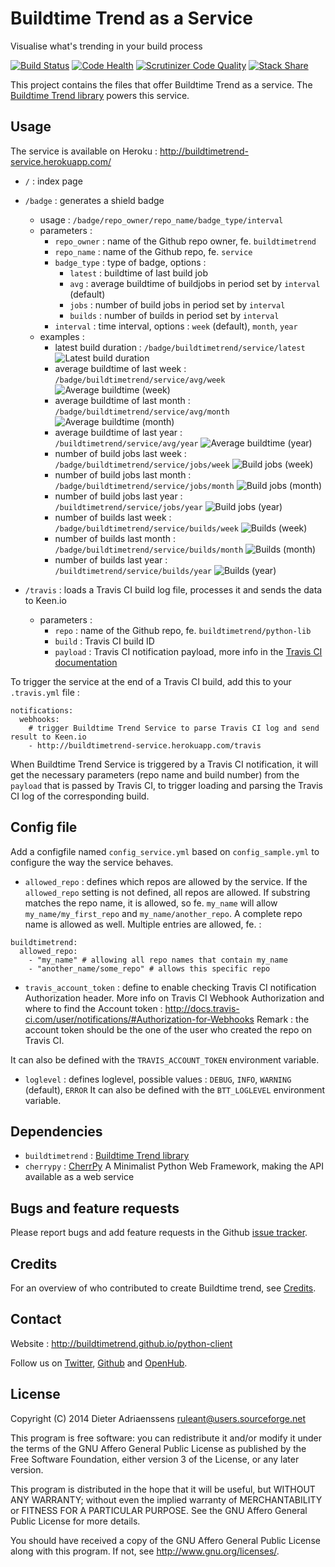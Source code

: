 Buildtime Trend as a Service
============================

Visualise what's trending in your build process

[![Build Status](https://travis-ci.org/buildtimetrend/service.svg?branch=master)](https://travis-ci.org/buildtimetrend/service)
[![Code Health](https://landscape.io/github/buildtimetrend/service/master/landscape.svg)](https://landscape.io/github/buildtimetrend/service/master)
[![Scrutinizer Code Quality](https://scrutinizer-ci.com/g/buildtimetrend/service/badges/quality-score.png?b=master)](https://scrutinizer-ci.com/g/buildtimetrend/service/?branch=master)
[![Stack Share](http://img.shields.io/badge/tech-stack-0690fa.svg)](http://stackshare.io/ruleant/buildtime-trend)

This project contains the files that offer Buildtime Trend as a service. The [Buildtime Trend library](https://github.com/buildtimetrend/python-lib) powers this service.

Usage
-----

The service is available on Heroku : http://buildtimetrend-service.herokuapp.com/

- `/` : index page
- `/badge` : generates a shield badge
  - usage : `/badge/repo_owner/repo_name/badge_type/interval`
  - parameters :
    - `repo_owner` : name of the Github repo owner, fe. `buildtimetrend`
    - `repo_name` : name of the Github repo, fe. `service`
    - `badge_type` : type of badge, options :
      - `latest` : buildtime of last build job
      - `avg` : average buildtime of buildjobs in period set by `interval` (default)
      - `jobs` : number of build jobs in period set by `interval`
      - `builds` : number of builds in period set by `interval`
    - `interval` : time interval, options : `week` (default), `month`, `year` 
  - examples :
    - latest build duration : `/badge/buildtimetrend/service/latest` ![Latest build duration](https://buildtimetrend-service.herokuapp.com/badge/buildtimetrend/service/latest)
    - average buildtime of last week : `/badge/buildtimetrend/service/avg/week` ![Average buildtime (week)](https://buildtimetrend-service.herokuapp.com/badge/buildtimetrend/service/avg/week)
    - average buildtime of last month : `/badge/buildtimetrend/service/avg/month` ![Average buildtime (month)](https://buildtimetrend-service.herokuapp.com/badge/buildtimetrend/service/avg/month)
    - average buildtime of last year : `/buildtimetrend/service/avg/year` ![Average buildtime (year)](https://buildtimetrend-service.herokuapp.com/badge/buildtimetrend/service/avg/year)
    - number of build jobs last week : `/badge/buildtimetrend/service/jobs/week` ![Build jobs (week)](https://buildtimetrend-service.herokuapp.com/badge/buildtimetrend/service/jobs/week)
    - number of build jobs last month : `/badge/buildtimetrend/service/jobs/month` ![Build jobs (month)](https://buildtimetrend-service.herokuapp.com/badge/buildtimetrend/service/jobs/month)
    - number of build jobs last year : `/buildtimetrend/service/jobs/year` ![Build jobs (year)](https://buildtimetrend-service.herokuapp.com/badge/buildtimetrend/service/jobs/year)
    - number of builds last week : `/badge/buildtimetrend/service/builds/week` ![Builds (week)](https://buildtimetrend-service.herokuapp.com/badge/buildtimetrend/service/builds/week)
    - number of builds last month : `/badge/buildtimetrend/service/builds/month` ![Builds (month)](https://buildtimetrend-service.herokuapp.com/badge/buildtimetrend/service/builds/month)
    - number of builds last year : `/buildtimetrend/service/builds/year` ![Builds (year)](https://buildtimetrend-service.herokuapp.com/badge/buildtimetrend/service/builds/year)

- `/travis` : loads a Travis CI build log file, processes it and sends the data to Keen.io
  - parameters :
    - `repo` : name of the Github repo, fe. `buildtimetrend/python-lib`
    - `build` : Travis CI build ID
    - `payload` : Travis CI notification payload, more info in the [Travis CI documentation](http://docs.travis-ci.com/user/notifications/#Webhook-notification)

To trigger the service at the end of a Travis CI build, add this to your `.travis.yml` file :

    notifications:
      webhooks:
        # trigger Buildtime Trend Service to parse Travis CI log and send result to Keen.io
        - http://buildtimetrend-service.herokuapp.com/travis

When Buildtime Trend Service is triggered by a Travis CI notification, it will get the necessary parameters (repo name and build number) from the `payload` that is passed by Travis CI, to trigger loading and parsing the Travis CI log of the corresponding build.

Config file
-----------

Add a configfile named `config_service.yml` based on `config_sample.yml` to configure the way the service behaves.

- `allowed_repo` : defines which repos are allowed by the service. If the `allowed_repo` setting is not defined, all repos are allowed. If substring matches the repo name, it is allowed, so fe. `my_name` will allow `my_name/my_first_repo` and `my_name/another_repo`. A complete repo name is allowed as well.
Multiple entries are allowed, fe. :

```
buildtimetrend:
  allowed_repo:
    - "my_name" # allowing all repo names that contain my_name
    - "another_name/some_repo" # allows this specific repo
```

- `travis_account_token` : define to enable checking Travis CI notification Authorization header. More info on Travis CI Webhook Authorization and where to find the Account token : http://docs.travis-ci.com/user/notifications/#Authorization-for-Webhooks
Remark : the account token should be the one of the user who created the repo on Travis CI.

It can also be defined with the `TRAVIS_ACCOUNT_TOKEN` environment variable.

- `loglevel` : defines loglevel, possible values : `DEBUG`, `INFO`, `WARNING` (default), `ERROR`
It can also be defined with the `BTT_LOGLEVEL` environment variable.

Dependencies
------------

- `buildtimetrend` : [Buildtime Trend library](https://github.com/buildtimetrend/python-lib)
- `cherrypy` : [CherrPy](http://www.cherrypy.org/) A Minimalist Python Web Framework, making the API available as a web service

Bugs and feature requests
-------------------------

Please report bugs and add feature requests in the Github [issue tracker](https://github.com/buildtimetrend/python-lib/issues).


Credits
-------

For an overview of who contributed to create Buildtime trend, see [Credits](https://github.com/buildtimetrend/python-lib/wiki/Credits).

Contact
-------

Website : http://buildtimetrend.github.io/python-client

Follow us on [Twitter](https://twitter.com/buildtime_trend), [Github](https://github.com/ruleant/buildtime-trend) and [OpenHub](https://www.openhub.net/p/buildtime-trend).


License
-------

Copyright (C) 2014 Dieter Adriaenssens <ruleant@users.sourceforge.net>

This program is free software: you can redistribute it and/or modify
it under the terms of the GNU Affero General Public License as published by
the Free Software Foundation, either version 3 of the License, or
any later version.

This program is distributed in the hope that it will be useful,
but WITHOUT ANY WARRANTY; without even the implied warranty of
MERCHANTABILITY or FITNESS FOR A PARTICULAR PURPOSE.  See the
GNU Affero General Public License for more details.

You should have received a copy of the GNU Affero General Public License
along with this program.  If not, see <http://www.gnu.org/licenses/>.
